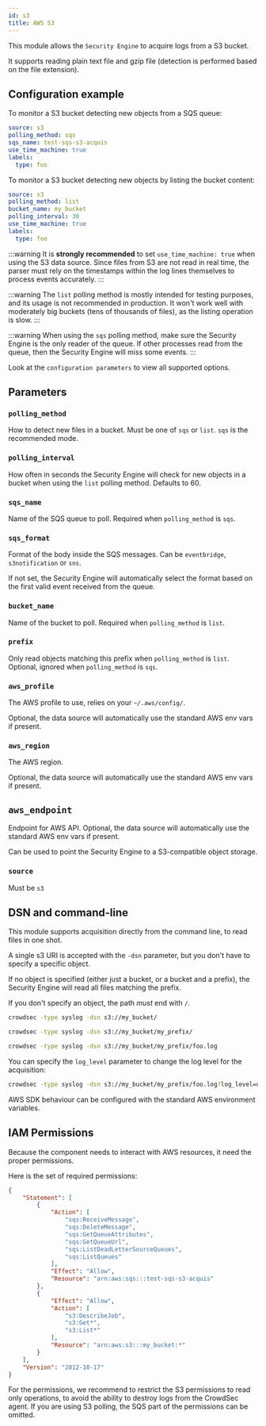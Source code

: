 ```yaml
---
id: s3
title: AWS S3
---
```


This module allows the `Security Engine` to acquire logs from a S3 bucket.

It supports reading plain text file and gzip file (detection is performed based on the file extension).

## Configuration example

To monitor a S3 bucket detecting new objects from a SQS queue:
```yaml
source: s3
polling_method: sqs
sqs_name: test-sqs-s3-acquis
use_time_machine: true
labels:
  type: foo
```

To monitor a S3 bucket detecting new objects by listing the bucket content:
```yaml
source: s3
polling_method: list
bucket_name: my_bucket
polling_interval: 30
use_time_machine: true
labels:
  type: foo
```

:::warning
It is **strongly recommended** to set `use_time_machine: true` when using the S3 data source. Since files from S3 are not read in real time, the parser must rely on the timestamps within the log lines themselves to process events accurately.
:::

:::warning
The `list` polling method is mostly intended for testing purposes, and its usage is not recommended in production.
It won't work well with moderately big buckets (tens of thousands of files), as the listing operation is slow.
:::

:::warning
When using the `sqs` polling method, make sure the Security Engine is the only reader of the queue.
If other processes read from the queue, then the Security Engine will miss some events.
:::

Look at the `configuration parameters` to view all supported options.

## Parameters


### `polling_method`

How to detect new files in a bucket. Must be one of `sqs` or `list`.
`sqs` is the recommended mode.

### `polling_interval`

How often in seconds the Security Engine will check for new objects in a bucket when using the `list` polling method.
Defaults to 60.

### `sqs_name`

Name of the SQS queue to poll.
Required when `polling_method` is `sqs`.

### `sqs_format`

Format of the body inside the SQS messages.
Can be `eventbridge`, `s3notification` or `sns`.

If not set, the Security Engine will automatically select the format based on the first valid event received from the queue.

### `bucket_name`

Name of the bucket to poll.
Required when `polling_method` is `list`.


### `prefix`

Only read objects matching this prefix when `polling_method` is `list`.
Optional, ignored when `polling_method` is `sqs`.

### `aws_profile`

The AWS profile to use, relies on your `~/.aws/config/`.

Optional, the data source will automatically use the standard AWS env vars if present.

### `aws_region`

The AWS region.

Optional, the data source will automatically use the standard AWS env vars if present.

## `aws_endpoint`

Endpoint for AWS API.
Optional, the data source will automatically use the standard AWS env vars if present.

Can be used to point the Security Engine to a S3-compatible object storage.

### `source`

Must be `s3`

## DSN and command-line

This module supports acquisition directly from the command line, to read files in one shot.

A single s3 URI is accepted with the `-dsn` parameter, but you don't have to specify a specific object.

If no object is specified (either just a bucket, or a bucket and a prefix), the Security Engine will read all files matching the prefix.

If you don't specify an object, the path *must* end with `/`.

```bash
crowdsec -type syslog -dsn s3://my_bucket/
```

```bash
crowdsec -type syslog -dsn s3://my_bucket/my_prefix/
```

```bash
crowdsec -type syslog -dsn s3://my_bucket/my_prefix/foo.log
```

You can specify the `log_level` parameter to change the log level for the acquisition:

```bash
crowdsec -type syslog -dsn s3://my_bucket/my_prefix/foo.log?log_level=debug
```

AWS SDK behaviour can be configured with the standard AWS environment variables.


## IAM Permissions

Because the component needs to interact with AWS resources, it need the proper permissions.

Here is the set of required permissions:
```json
{
    "Statement": [
        {
            "Action": [
                "sqs:ReceiveMessage",
                "sqs:DeleteMessage",
                "sqs:GetQueueAttributes",
                "sqs:GetQueueUrl",
                "sqs:ListDeadLetterSourceQueues",
                "sqs:ListQueues"
            ],
            "Effect": "Allow",
            "Resource": "arn:aws:sqs:::test-sqs-s3-acquis"
        },
        {
            "Effect": "Allow",
            "Action": [
                "s3:DescribeJob",
                "s3:Get*",
                "s3:List*"
            ],
            "Resource": "arn:aws:s3:::my_bucket:*"
        }
    ],
    "Version": "2012-10-17"
}
```

For the permissions, we recommend to restrict the S3 permissions to read only operations, to avoid the ability to destroy logs from the CrowdSec agent. If you are using S3 polling, the SQS part of the permissions can be omitted. 
